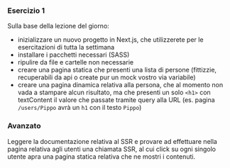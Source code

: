 ### Esercizio 1

Sulla base della lezione del giorno:

- inizializzare un nuovo progetto in Next.js, che utilizzerete per le esercitazioni di tutta la settimana
- installare i pacchetti necessari (SASS)
- ripulire da file e cartelle non necessarie
- creare una pagina statica che presenti una lista di persone (fittizzie, recuperabili da api o create pur un mock vostro via variabile)
- creare una pagina dinamica relativa alla persona, che al momento non vada a stampare alcun risultato, ma che presenti un solo `<h1>` con textContent il valore che passate tramite query alla URL (es. pagina `/users/Pippo` avrà un `h1` con il testo `Pippo`)

### Avanzato

Leggere la documentazione relativa al SSR e provare ad effettuare nella pagina relativa agli utenti una chiamata SSR, al cui click su ogni singolo utente apra una pagina statica relativa che ne mostri i contenuti.
